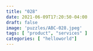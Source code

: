 ```yaml
---
title: "028"
date: 2021-06-09T17:20:50-04:00
draft: false
image: 'puzzles/ABC-028.jpeg'
tags: [ "product", "services" ]
categories: [ "helloworld"]
---
```


